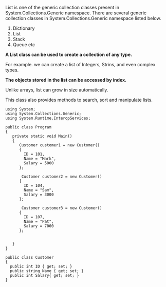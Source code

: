 List is one of the generic collection classes present in System.Collections.Generic namespace. There are several
generic collection classes in System.Collections.Generic namespace listed below.

1. Dictionary 
2. List
3. Stack
4. Queue etc

**A List class can be used to create a collection of any type.**

For example. we can create a list of Integers, Strins, and even complex types.

**The objects stored in the list can be accessed by index.**

Unlike arrays, list can grow in size automatically.

This class also provides methods to search, sort and manipulate lists.

```
using System;
using System.Collections.Generic;
using System.Runtime.InteropServices;

public class Program 
{
   private static void Main()
   {
      Customer customer1 = new Customer()
      {
        ID = 101,
        Name = "Mark",
        Salary = 5000
      };

       Customer customer2 = new Customer()
      {
        ID = 104,
        Name = "Sam",
        Salary = 3000
      };

       Customer customer3 = new Customer()
      {
        ID = 107,
        Name = "Pat",
        Salary = 7000
      };

 
   }
}

public class Customer
{
  public int ID { get; set; }
  public string Name { get; set; }
  public int Salary{ get; set; }
}
```
